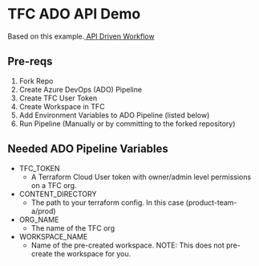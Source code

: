 # TFC ADO API Demo

Based on this example.[ API Driven Workflow](https://www.terraform.io/cloud-docs/run/api) 

## Pre-reqs

1. Fork Repo
2. Create Azure DevOps (ADO) Pipeline
3. Create TFC User Token
4. Create Workspace in TFC
5. Add Environment Variables to ADO Pipeline (listed below)
6. Run Pipeline (Manually or by committing to the forked repository)

## Needed ADO Pipeline Variables

* TFC_TOKEN
    - A Terraform Cloud User token with owner/admin level permissions on a TFC org.
* CONTENT_DIRECTORY
    - The path to your terraform config. In this case (product-team-a/prod)
* ORG_NAME
    - The name of the TFC org
* WORKSPACE_NAME
    - Name of the pre-created workspace. NOTE: This does not pre-create the workspace for you.
